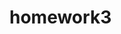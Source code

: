 # homework3
<script>
    const a = 700;
    const b = 8000;

    if(a === b) {
        console.log('a is the same as b');
    } else if(a > b) {
        console.log('a is greater than b');
    } else {
        console.log('a is less than b');
    }
    
     // make a function, put it into a variable
    const a = function() {
        console.log('Samvel');
        console.log('Hakobyan');
        console.log('AUA');
    };

    a(); // call the function
    a(); // call the function again
    
    const reverse = function (str) {
        if (str === "") {
            return "";
        } else {
            return reverse(str.substring(1)) + str.substring(0, 1);
        }
    };

    console.log(reverse('SamvelHakobyan'));
    
     console.log(!'hi everybody');
     
     
</script>
